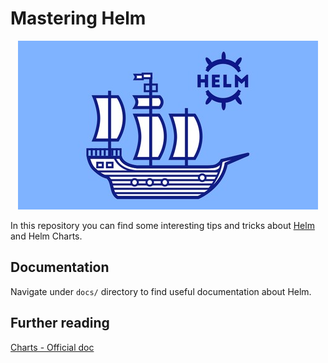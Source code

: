 # Mastering Helm

<p align="center">
    <img src="./assets/helm-ship.jpg"/>
</p>

In this repository you can find some interesting tips and
tricks about [Helm](https://helm.sh) and Helm Charts.

## Documentation

Navigate under `docs/` directory to find useful documentation
about Helm.

## Further reading

[Charts - Official doc](https://helm.sh/docs/topics/charts/)
